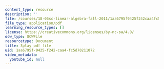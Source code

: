 ```yaml
---
content_type: resource
description: ''
file: /courses/18-06sc-linear-algebra-fall-2011/1aa6795f9425f242caa4fc5d70211072_UCc9q_cAhho.pdf
file_type: application/pdf
learning_resource_types: []
license: https://creativecommons.org/licenses/by-nc-sa/4.0/
ocw_type: OCWFile
resourcetype: Document
title: 3play pdf file
uid: 1aa6795f-9425-f242-caa4-fc5d70211072
video_metadata:
  youtube_id: null
---
```

